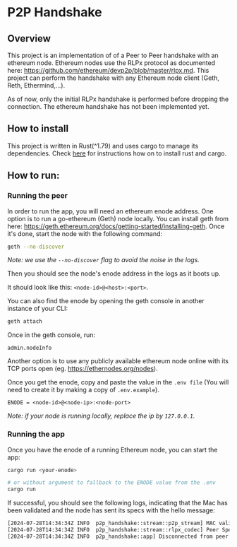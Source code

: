 # P2P Handshake


## Overview
This project is an implementation of of a Peer to Peer handshake with an ethereum node.
Ethereum nodes use the RLPx protocol as documented here: https://github.com/ethereum/devp2p/blob/master/rlpx.md.
This project can perform the handshake with any Ethereum node client (Geth, Reth, Ethermind,...).

As of now, only the initial RLPx handshake is performed before dropping the connection. The ethereum handshake has not been implemented yet.

## How to install

This project is written in Rust(^1.79) and uses cargo to manage its dependencies.
Check [here](https://www.rust-lang.org/tools/install) for instructions how on to install rust and cargo.

## How to run:

### Running the peer
In order to run the app, you will need an ethereum enode address.
One option is to run a go-ethereum (Geth) node locally.
You can install geth from here: https://geth.ethereum.org/docs/getting-started/installing-geth.
Once it's done, start the node with the following command:
```bash
geth --no-discover 
```
*Note: we use the `--no-discover` flag to avoid the noise in the logs.*

Then you should see the node's enode address in the logs as it boots up.

It should look like this:
`<node-id>@<host>:<port>`.


You can also find the enode by opening the geth console in another instance of your CLI:
```bash
geth attach
```
Once in the geth console, run:
```
admin.nodeInfo
```
Another option is to use any publicly available ethereum node online with its TCP ports open (eg. https://ethernodes.org/nodes).

Once you get the enode, copy and paste the value in the `.env file` (You will need to create it by making a copy of `.env.example`).
```
ENODE = <node-id>@<node-ip>:<node-port>
```
*Note: if your node is running locally, replace the ip by `127.0.0.1`.*

### Running the app

Once you have the enode of a running Ethereum node, you can start the app:
```bash
cargo run <your-enode>

# or without argument to fallback to the ENODE value from the .env
cargo run
```
If successful, you should see the following logs, indicating that the Mac has been validated and the node has sent its specs with the hello message:
```bash
[2024-07-28T14:34:34Z INFO  p2p_handshake::stream::p2p_stream] MAC valid, initial handshake completed.
[2024-07-28T14:34:34Z INFO  p2p_handshake::stream::rlpx_codec] Peer Specs: Hello { protocol_version: 5, client_version: "Geth/v1.14.7-stable/darwin-arm64/go1.22.5", capabilities: [Capability { name: "eth", version: 68 }, Capability { name: "snap", version: 1 }], port: 0, id: PublicKey(197e8a6cf3646296dbeac011a9669484c528684bdc45670523d4157507f39cd38922a319a612dc032c536eeba70cd9920cfe5518c38e54045a09a5b5d6b0d95a) }
[2024-07-28T14:34:34Z INFO  p2p_handshake::app] Disconnected from peer
```